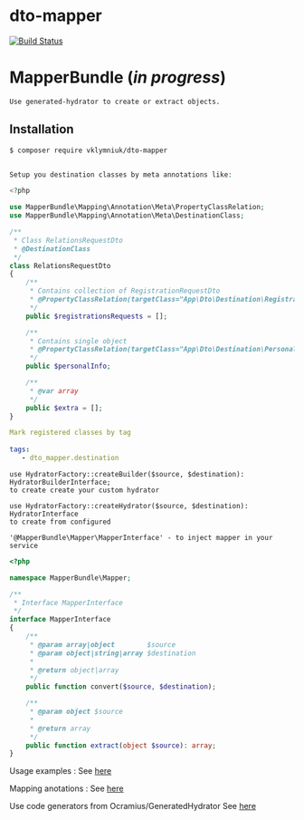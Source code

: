 # dto-mapper
[![Build Status](https://travis-ci.org/vklymniuk/dto-mapper.svg?branch=master)](https://travis-ci.org/vklymniuk/dto-mapper)


# MapperBundle (*in progress*)

```text
Use generated-hydrator to create or extract objects.
```

## Installation
```bash
$ composer require vklymniuk/dto-mapper
```

```php

Setup you destination classes by meta annotations like:

<?php

use MapperBundle\Mapping\Annotation\Meta\PropertyClassRelation;
use MapperBundle\Mapping\Annotation\Meta\DestinationClass;

/**
 * Class RelationsRequestDto
 * @DestinationClass
 */
class RelationsRequestDto
{
    /**
     * Contains collection of RegistrationRequestDto
     * @PropertyClassRelation(targetClass="App\Dto\Destination\RegistrationRequestDto", multiply="true")
     */
    public $registrationsRequests = [];

    /**
     * Contains single object
     * @PropertyClassRelation(targetClass="App\Dto\Destination\PersonalInfoDto")
     */
    public $personalInfo;

    /**
     * @var array
     */
    public $extra = [];
}    
``` 

 ```yaml
 Mark registered classes by tag
  
 tags:
    - dto_mapper.destination
``` 

```text
use HydratorFactory::createBuilder($source, $destination): HydratorBuilderInterface; 
to create create your custom hydrator

```

```text
use HydratorFactory::createHydrator($source, $destination): HydratorInterface 
to create from configured

'@MapperBundle\Mapper\MapperInterface' - to inject mapper in your service
``` 

```php
<?php

namespace MapperBundle\Mapper;

/**
 * Interface MapperInterface
 */
interface MapperInterface
{
    /**
     * @param array|object        $source
     * @param object|string|array $destination
     *
     * @return object|array
     */
    public function convert($source, $destination);

    /**
     * @param object $source
     *
     * @return array
     */
    public function extract(object $source): array;
}

``` 

Usage examples : See [here](https://github.com/vklymniuk/dto-mapper/blob/master/src/Resource/docs/examples/array-to-array)


Mapping anotations : See [here](https://github.com/vklymniuk/dto-mapper/blob/master/tests/DataFixtures/Dto/Destination/RelationsRequestDto.php)

Use code generators from Ocramius/GeneratedHydrator See [here](https://github.com/Ocramius/GeneratedHydrator)
